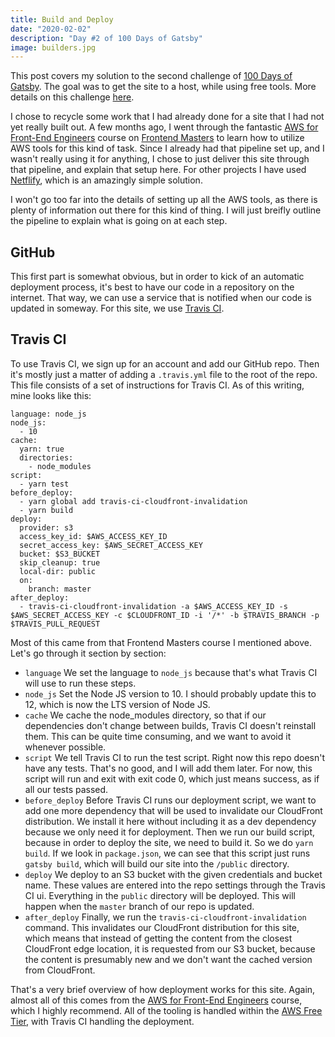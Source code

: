 ```yaml
---
title: Build and Deploy
date: "2020-02-02"
description: "Day #2 of 100 Days of Gatsby"
image: builders.jpg
---
```

This post covers my solution to the second challenge of [100 Days of Gatsby](https://www.gatsbyjs.org/blog/100days/). The goal was to get the site to a host, while using free tools. More details on this challenge [here](https://www.gatsbyjs.org/blog/100days/free-hosting/).

I chose to recycle some work that I had already done for a site that I had not yet really built out. A few months ago, I went through the fantastic [AWS for Front-End Engineers](https://frontendmasters.com/courses/aws-frontend-react/) course on [Frontend Masters](https://frontendmasters.com/) to learn how to utilize AWS tools for this kind of task. Since I already had that pipeline set up, and I wasn't really using it for anything, I chose to just deliver this site through that pipeline, and explain that setup here. For other projects I have used [Netflify](https://www.netlify.com/), which is an amazingly simple solution.

I won't go too far into the details of setting up all the AWS tools, as there is plenty of information out there for this kind of thing. I will just breifly outline the pipeline to explain what is going on at each step.

## GitHub
This first part is somewhat obvious, but in order to kick of an automatic deployment process, it's best to have our code in a repository on the internet. That way, we can use a service that is notified when our code is updated in someway. For this site, we use [Travis CI](https://travis-ci.com/).

## Travis CI
To use Travis CI, we sign up for an account and add our GitHub repo. Then it's mostly just a matter of adding a `.travis.yml` file to the root of the repo. This file consists of a set of instructions for Travis CI. As of this writing, mine looks like this:

```
language: node_js
node_js:
  - 10
cache:
  yarn: true
  directories:
    - node_modules
script:
  - yarn test
before_deploy:
  - yarn global add travis-ci-cloudfront-invalidation
  - yarn build
deploy:
  provider: s3
  access_key_id: $AWS_ACCESS_KEY_ID
  secret_access_key: $AWS_SECRET_ACCESS_KEY
  bucket: $S3_BUCKET
  skip_cleanup: true
  local-dir: public
  on:
    branch: master
after_deploy:
  - travis-ci-cloudfront-invalidation -a $AWS_ACCESS_KEY_ID -s $AWS_SECRET_ACCESS_KEY -c $CLOUDFRONT_ID -i '/*' -b $TRAVIS_BRANCH -p $TRAVIS_PULL_REQUEST

```

Most of this came from that Frontend Masters course I mentioned above. Let's go through it section by section:

- `language` We set the language to `node_js` because that's what Travis CI will use to run these steps.
- `node_js` Set the Node JS version to 10. I should probably update this to 12, which is now the LTS version of Node JS.
- `cache` We cache the node_modules directory, so that if our dependencies don't change between builds, Travis CI doesn't reinstall them. This can be quite time consuming, and we want to avoid it whenever possible.
- `script` We tell Travis CI to run the test script. Right now this repo doesn't have any tests. That's no good, and I will add them later. For now, this script will run and exit with exit code 0, which just means success, as if all our tests passed. 
- `before_deploy` Before Travis CI runs our deployment script, we want to add one more dependency that will be used to invalidate our CloudFront distribution. We install it here without including it as a dev dependency because we only need it for deployment. Then we run our build script, because in order to deploy the site, we need to build it. So we do `yarn build`. If we look in `package.json`, we can see that this script just runs `gatsby build`, which will build our site into the `/public` directory.
- `deploy` We deploy to an S3 bucket with the given credentials and bucket name. These values are entered into the repo settings through the Travis CI ui. Everything in the `public` directory will be deployed. This will happen when the `master` branch of our repo is updated.
- `after_deploy` Finally, we run the `travis-ci-cloudfront-invalidation` command. This invalidates our CloudFront distribution for this site, which means that instead of getting the content from the closest CloudFront edge location, it is requested from our S3 bucket, because the content is presumably new and we don't want the cached version from CloudFront.

That's a very brief overview of how deployment works for this site. Again, almost all of this comes from the  [AWS for Front-End Engineers](https://frontendmasters.com/courses/aws-frontend-react/) course, which I highly recommend. All of the tooling is handled within the [AWS Free Tier](https://aws.amazon.com/free), with Travis CI handling the deployment. 
